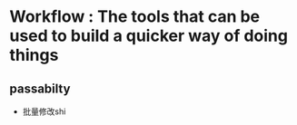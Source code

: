 # Workflow : The tools that can be used to build a quicker way of doing things 
## passabilty
* 批量修改shi